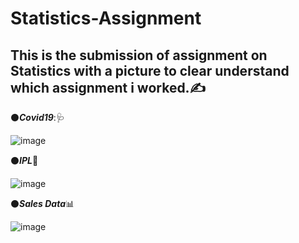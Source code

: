 # Statistics-Assignment

## This is the submission of assignment on Statistics with a picture to clear understand which assignment i worked.:writing_hand:

:black_circle:***Covid19***::stethoscope:

![image](https://www.s-ge.com/sites/default/files/styles/sge_header_lg/public/article/images/dqacscxeqd.jpg?itok=NG0GI-fV)

:black_circle:***IPL***:cricket_game:

![image](https://i1.wp.com/thecleverprogrammer.com/wp-content/uploads/2020/12/Data-Science-Project-on-IPL-Analysis.png?fit=1280%2C720&ssl=1)

:black_circle:***Sales Data***:bar_chart:

![image](https://user-images.githubusercontent.com/93037047/143534903-e952e1d6-7484-4aea-bbe7-83d94fe1e843.png)
